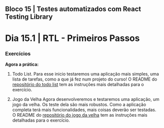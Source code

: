 ## Bloco 15 | Testes automatizados com React Testing Library

# Dia 15.1 | RTL - Primeiros Passos

### Exercícios

**Agora a prática:**
1. Todo List.
Para esse inicio testaremos uma aplicação mais simples, uma lista de tarefas, como a que já fez num projeto do curso!
O README do [repositório do todo list](https://github.com/tryber/exercise-todo-list) tem as instruções mais detalhadas para o exercício.

2. Jogo da Velha
Agora desenvolveremos e testaremos uma aplicação, um jogo da velha. Os teste dela são mais robustos. Como a aplicação completa terá mais funcionalidades, mais coisas deverão ser testadas.
O README do [repositório do jogo da velha](https://github.com/tryber/exercise-tic-tac-toe) tem as instruções mais detalhadas para o exercício.